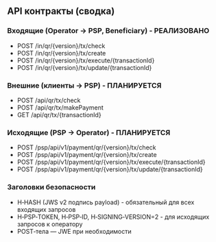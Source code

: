 ## API контракты (сводка)

### Входящие (Operator → PSP, Beneficiary) - РЕАЛИЗОВАНО
- POST /in/qr/{version}/tx/check
- POST /in/qr/{version}/tx/create
- POST /in/qr/{version}/tx/execute/{transactionId}
- POST /in/qr/{version}/tx/update/{transactionId}

### Внешние (клиенты → PSP) - ПЛАНИРУЕТСЯ
- POST /api/qr/tx/check
- POST /api/qr/tx/makePayment
- GET  /api/qr/tx/{transactionId}

### Исходящие (PSP → Operator) - ПЛАНИРУЕТСЯ
- POST /psp/api/v1/payment/qr/{version}/tx/check
- POST /psp/api/v1/payment/qr/{version}/tx/create  
- POST /psp/api/v1/payment/qr/{version}/tx/execute/{transactionId}
- POST /psp/api/v1/payment/qr/{version}/tx/update/{transactionId}

### Заголовки безопасности
- H‑HASH (JWS v2 подпись payload) - обязательный для всех входящих запросов
- H‑PSP‑TOKEN, H‑PSP‑ID, H‑SIGNING‑VERSION=2 - для исходящих запросов к оператору
- POST‑тела — JWE при необходимости


